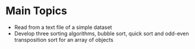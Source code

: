 # Main Topics
- Read from a text file of a simple dataset
- Develop three sorting algorithms, bubble sort, quick sort and odd-even transposition sort for an array of objects
